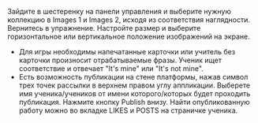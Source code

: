 Зайдите в шестеренку на панели управления и выберите нужную коллекцию в Images 1 и Images 2, исходя из соответствия наглядности. 
Вернитесь в упражнение. Настройте размер и выберите горизонтальное или вертикальное положение изображений на экране. 
* Для игры необходимы напечатанные карточки или учитель без карточки произносит отрабатываемые фразы. Ученик ищет соответствие и отвечает "It's mine" или "It's not mine". 
* Есть возможность публикации на стене платформы, нажав символ трех точек рассылки в верхнем правом углу аппликации. 
Выберете имя ученика/учеников от имени которого/которых будет проходить публикация.
Нажмите кнопку Publish внизу. Найти опубликованную работу можно во вкладке LIKES и POSTS на страничке ученика.
